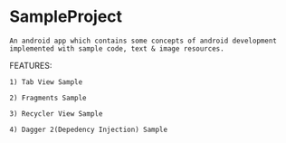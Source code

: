 # SampleProject 
    An android app which contains some concepts of android development implemented with sample code, text & image resources. 
    
FEATURES:

    1) Tab View Sample
    
    2) Fragments Sample
    
    3) Recycler View Sample
    
    4) Dagger 2(Depedency Injection) Sample
    
